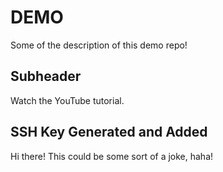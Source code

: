 # DEMO

Some of the description of this demo repo!

## Subheader

Watch the YouTube tutorial.

## SSH Key Generated and Added

Hi there! This could be some sort of a joke, haha!
